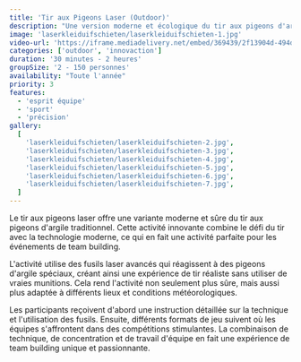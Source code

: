 ```yaml
---
title: 'Tir aux Pigeons Laser (Outdoor)'
description: "Une version moderne et écologique du tir aux pigeons d'argile"
image: 'laserkleiduifschieten/laserkleiduifschieten-1.jpg'
video-url: 'https://iframe.mediadelivery.net/embed/369439/2f13904d-494d-4441-a9e4-471d1eeb3557'
categories: ['outdoor', 'innovaction']
duration: '30 minutes - 2 heures'
groupSize: '2 - 150 personnes'
availability: "Toute l'année"
priority: 3
features:
  - 'esprit équipe'
  - 'sport'
  - 'précision'
gallery:
  [
    'laserkleiduifschieten/laserkleiduifschieten-2.jpg',
    'laserkleiduifschieten/laserkleiduifschieten-3.jpg',
    'laserkleiduifschieten/laserkleiduifschieten-4.jpg',
    'laserkleiduifschieten/laserkleiduifschieten-5.jpg',
    'laserkleiduifschieten/laserkleiduifschieten-6.jpg',
    'laserkleiduifschieten/laserkleiduifschieten-7.jpg',
  ]
---
```


Le tir aux pigeons laser offre une variante moderne et sûre du tir aux pigeons d'argile traditionnel. Cette activité innovante combine le défi du tir avec la technologie moderne, ce qui en fait une activité parfaite pour les événements de team building.

L'activité utilise des fusils laser avancés qui réagissent à des pigeons d'argile spéciaux, créant ainsi une expérience de tir réaliste sans utiliser de vraies munitions. Cela rend l'activité non seulement plus sûre, mais aussi plus adaptée à différents lieux et conditions météorologiques.

Les participants reçoivent d'abord une instruction détaillée sur la technique et l'utilisation des fusils. Ensuite, différents formats de jeu suivent où les équipes s'affrontent dans des compétitions stimulantes. La combinaison de technique, de concentration et de travail d'équipe en fait une expérience de team building unique et passionnante.
